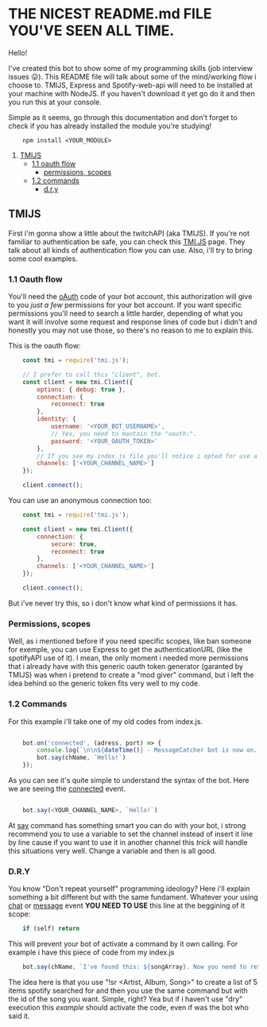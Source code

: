 # THE NICEST README.md FILE YOU'VE SEEN ALL TIME.
Hello!

I've created this bot to show some of my programming skills (job interview issues 😛). This README file will talk about some of the mind/working flow i choose to. TMIJS, Express and Spotify-web-api will need to be installed at your machine with NodeJS. If you haven't download it yet go do it and then you run this at your console.


Simple as it seems, go through this documentation and don't forget to check if you has already installed the module you're studying!

```
	npm install <YOUR_MODULE>
```


1. [TMIJS](https://github.com/g-orgo/bot-messagecatcher/tree/master#tmijs)
	- [1.1 oauth flow](https://github.com/g-orgo/bot-messagecatcher/tree/master#oauth-flow)
		* [permissions, scopes](https://github.com/g-orgo/bot-messagecatcher/tree/master#permissions-scopes)
	- [1.2 commands](https://github.com/g-orgo/bot-messagecatcher/tree/master#commands)
		* [d.r.y](https://github.com/g-orgo/bot-messagecatcher/tree/master#dry)




## TMIJS
First i'm gonna show a little about the twitchAPI (aka TMIJS). If you're not familiar to authentication be safe, you can check this [TMI.JS](https://tmijs.com/#example-anonymous-connection) page. They talk about all kinds of authentication flow you can use. Also, i'll try to bring some cool examples.

### 1.1 Oauth flow

You'll need the [oAuth](https://twitchapps.com/tmi/) code of your bot account, this authorization will give to you _just a few_ permissions for your bot account. If you want specific permissions you'll need to search a little harder, depending of what you want it will involve some request and response lines of code but i didn't and honestly you may not use those, so there's no reason to me to explain this.


This is the oauth flow:
```js
	const tmi = require('tmi.js');

	// I prefer to call this "client", bot.
	const client = new tmi.Client({
		options: { debug: true },
		connection: {
			reconnect: true
		},
		identity: {
			username: '<YOUR_BOT_USERNAME>',
			// Yes, you need to mantain the "oauth:".
			password: '<YOUR_OAUTH_TOKEN>'
		},
		// If you see my index.js file you'll notice i opted for use a variable here, but it works too.
		channels: ['<YOUR_CHANNEL_NAME>']  
	});

	client.connect();
```

You can use an anonymous connection too:

```js
	const tmi = require('tmi.js');

	const client = new tmi.Client({
		connection: {
			secure: true,
			reconnect: true
		},
		channels: ['<YOUR_CHANNEL_NAME>'] 
	});

	client.connect();
```

But i've never try this, so i don't know what kind of permissions it has.

### Permissions, scopes

Well, as i mentioned before if you need specific scopes, like ban someone for exemple, you can use Express to get the authenticationURL (like the spotifyAPI use of it). I mean, the only moment i needed more permissions that i already have with this generic oauth token generator (garanted by TMIJS) was when i pretend to create a "mod giver" command, but i left the idea behind so the generic token fits very well to my code.

### 1.2 Commands

For this example i'll take one of my old codes from index.js.

```js

	bot.on('connected', (adress, port) => {
		console.log(`\n\n${dateTime()} - MessageCatcher bot is now on.. OK`);  
		bot.say(chName, `Hello!`)
	});

```

As you can see it's quite simple to understand the syntax of the bot. Here we are seeing the [connected](https://github.com/tmijs/docs/blob/gh-pages/_posts/v1.4.2/2019-03-03-Events.md#connected) event.

```js

	bot.say(<YOUR_CHANNEL_NAME>, `Hello!`)

```

At [say](https://github.com/tmijs/docs/blob/gh-pages/_posts/v1.4.2/2019-03-03-Commands.md#say) command has something smart you can do with your bot, i strong recommend you to use a variable to set the channel instead of insert it line by line cause if you want to use it in another channel this _trick_ will handle this situations very well. Change a variable and then is all good.

### D.R.Y

You know "Don't repeat yourself" programming ideology? Here i'll explain something a bit different but with the same fundament. Whatever your using [chat](https://github.com/tmijs/docs/blob/gh-pages/_posts/v1.4.2/2019-03-03-Events.md#chat) or [message](https://github.com/tmijs/docs/blob/gh-pages/_posts/v1.4.2/2019-03-03-Events.md#message) event __YOU NEED TO USE__ this line at the beggining of it scope:

```js
	if (self) return
```

This will prevent your bot of activate a command by it own calling. For example i have this piece of code from my index.js

```js
	bot.say(chName, `I've found this: ${songArray}. Now you need to retrieve the chossen number just after !sr (example: !sr1 ${s})"`)
```

The idea here is that you use "!sr <Artist, Album, Song>" to create a list of 5 items spotify searched for and then you use the same command but with the id of the song you want. Simple, right? Yea but if i haven't use "dry" execution this _example_ should activate the code, even if was the bot who said it.